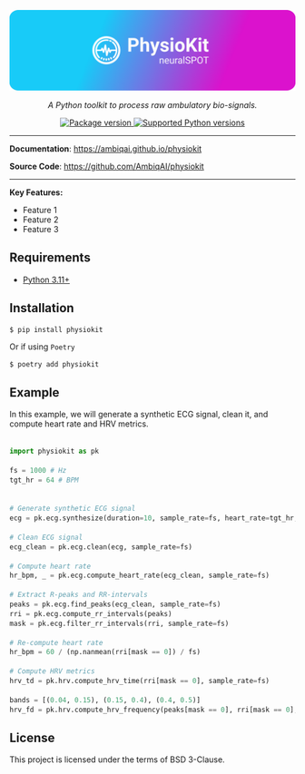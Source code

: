 <p align="center">
  <a href="https://github.com/AmbiqAI/physiokit"><img src="./docs/assets/physiokit-banner.png" alt="PhysioKit"></a>
</p>

<p align="center">
    <em>A Python toolkit to process raw ambulatory bio-signals. </em>
</p>

<p align="center">
<a href="https://pypi.org/project/physiokit" target="_blank">
    <img src="https://img.shields.io/pypi/v/physiokit?color=%2334D058&label=pypi%20package" alt="Package version">
</a>
<a href="https://pypi.org/project/physiokit" target="_blank">
    <img src="https://img.shields.io/pypi/pyversions/physiokit.svg?color=%2334D058" alt="Supported Python versions">
</a>
</p>

---


**Documentation**: <a href="https://ambiqai.github.io/physiokit" target="_blank">https://ambiqai.github.io/physiokit</a>

**Source Code**: <a href="https://github.com/AmbiqAI/physiokit" target="_blank">https://github.com/AmbiqAI/physiokit</a>

---


**Key Features:**

* Feature 1
* Feature 2
* Feature 3


## Requirements

* [Python 3.11+](https://www.python.org)


## Installation

<div class="termy">

```console
$ pip install physiokit

```
</div>

Or if using `Poetry`


<div class="termy">

```console
$ poetry add physiokit

```
</div>


## Example

In this example, we will generate a synthetic ECG signal, clean it, and compute heart rate and HRV metrics.


```python

import physiokit as pk

fs = 1000 # Hz
tgt_hr = 64 # BPM


# Generate synthetic ECG signal
ecg = pk.ecg.synthesize(duration=10, sample_rate=fs, heart_rate=tgt_hr, leads=1)

# Clean ECG signal
ecg_clean = pk.ecg.clean(ecg, sample_rate=fs)

# Compute heart rate
hr_bpm, _ = pk.ecg.compute_heart_rate(ecg_clean, sample_rate=fs)

# Extract R-peaks and RR-intervals
peaks = pk.ecg.find_peaks(ecg_clean, sample_rate=fs)
rri = pk.ecg.compute_rr_intervals(peaks)
mask = pk.ecg.filter_rr_intervals(rri, sample_rate=fs)

# Re-compute heart rate
hr_bpm = 60 / (np.nanmean(rri[mask == 0]) / fs)

# Compute HRV metrics
hrv_td = pk.hrv.compute_hrv_time(rri[mask == 0], sample_rate=fs)

bands = [(0.04, 0.15), (0.15, 0.4), (0.4, 0.5)]
hrv_fd = pk.hrv.compute_hrv_frequency(peaks[mask == 0], rri[mask == 0], bands=bands, sample_rate=fs)

```


## License

This project is licensed under the terms of BSD 3-Clause.
